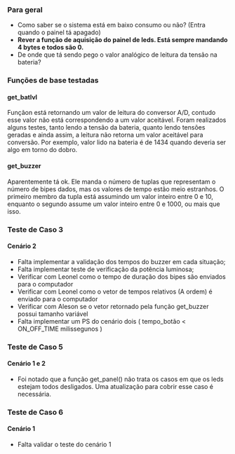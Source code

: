 ### Para geral ###
* Como saber se o sistema está em baixo consumo ou não? (Entra quando o painel tá apagado) 
*  __Rever a função de aquisição do painel de leds. Está sempre mandando 4 bytes e todos são 0.__
* De onde que tá sendo pego o valor analógico de leitura da tensão na bateria?


### Funções de base testadas ###

#### get_batlvl ###

Funçãon está retornando um valor de leitura do conversor A/D,
contudo esse valor não está correspondendo a um valor aceitável. 
Foram realizados alguns testes, tanto lendo a tensão da bateria,
quanto lendo tensões geradas e ainda assim, a leitura não retorna 
um valor aceitável para conversão.
Por exemplo, valor lido na bateria é de 1434 quando deveria ser algo em torno do dobro.

#### get_buzzer ###

Aparentemente tá ok. Ele manda o número de tuplas que representam o número de bipes dados, mas os valores de tempo estão meio estranhos.
O primeiro membro da tupla está assumindo um valor inteiro entre 0 e 10, enquanto o segundo assume um valor inteiro entre 0 e 1000, ou mais que isso.







### Teste de Caso 3 ###
#### Cenário 2 ####
* Falta implementar a validação dos tempos do buzzer em cada situação;
* Falta implementar teste de verificação da potência luminosa;
* Verificar com Leonel como o tempo de duração dos bipes são enviados para o computador
* Verificar com Leonel como o vetor de tempos relativos (A ordem) é enviado para o computador
* Verificar com Aleson se o vetor retornado pela função get_buzzer possui tamanho variável
* Falta implementar um PS do cenário dois ( tempo_botão < ON_OFF_TIME milissegunos )


### Teste de Caso 5 ###
#### Cenário 1 e 2 ###

* Foi notado que a função get_panel() não trata os casos em que
os leds estejam todos desligados. Uma atualização para cobrir esse caso é necessária.


### Teste de Caso 6 ###
#### Cenário 1 ###
* Falta validar o teste do cenário 1
